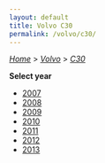 ```yaml
---
layout: default
title: Volvo C30
permalink: /volvo/c30/
---
```

[*Home*](/) > [*Volvo*](/volvo/) > [*C30*](/volvo/c30/)

**Select year**

- [2007](/volvo/c30/2007/)
- [2008](/volvo/c30/2008/)
- [2009](/volvo/c30/2009/)
- [2010](/volvo/c30/2010/)
- [2011](/volvo/c30/2011/)
- [2012](/volvo/c30/2012/)
- [2013](/volvo/c30/2013/)